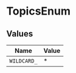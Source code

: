 # TopicsEnum


## Values

| Name        | Value       |
| ----------- | ----------- |
| `WILDCARD_` | *           |